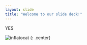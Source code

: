 ```yaml
---
layout: slide
title: "Welcome to our slide deck!"
---
```


YES

![inflatocat](https://octodex.github.com/images/inflatocat.png)
{: .center}
